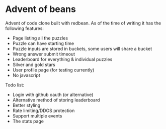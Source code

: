 # Advent of beans

Advent of code clone built with redbean.
As of the time of writing it has the following features:
* Page listing all the puzzles
* Puzzle can have starting time
* Puzzle inputs are stored in buckets, some users will share a bucket
* Wrong answer submit timeout
* Leaderboard for everything & individual puzzles
* Silver and gold stars
* User profile page (for testing currently)
* No javascript

Todo list:
* Login with github oauth (or alternative)
* Alternative method of storing leaderboard
* Better styling
* Rate limiting/DDOS protection
* Support multiple events
* The stats page